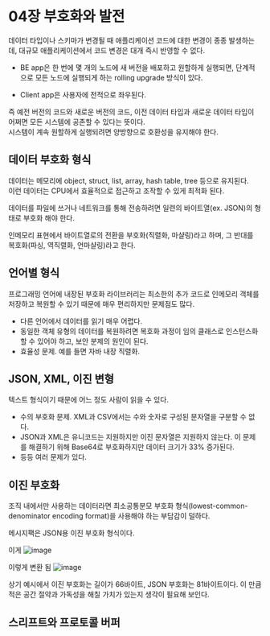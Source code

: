 # 04장 부호화와 발전

데이터 타입이나 스키마가 변경될 때 애플리케이션 코드에 대한 변경이 종종 발생하는데, 대규모 애플리케이션에서 코드 변경은 대개 즉시 반영할 수 없다.  

- BE app은 한 번에 몇 개의 노드에 새 버전을 배포하고 원할하게 실행되면, 단계적으로 모든 노드에 실행되게 하는 rolling upgrade 방식이 있다.

- Client app은 사용자에 전적으로 좌우된다.

즉 예전 버전의 코드와 새로운 버전의 코드, 이전 데이터 타입과 새로운 데이터 타입이 어쩌면 모든 시스템에 공존할 수 있다는 뜻이다.  
시스템이 계속 원할하게 실행되려면 양방향으로 호환성을 유지해야 한다.

## 데이터 부호화 형식

데이터는 메모리에 object, struct, list, array, hash table, tree 등으로 유지된다.  
이런 데이터는 CPU에서 효율적으로 접근하고 조작할 수 있게 최적화 된다.

데이터를 파일에 쓰거나 네트워크를 통해 전송하려면 일련의 바이트열(ex. JSON)의 형태로 부호화 해야 한다.

인메모리 표현에서 바이트열로의 전환을 부호화(직렬화, 마샬링)라고 하며, 그 반대를 복호화(파싱, 역직렬화, 언마샬링)라고 한다.  

## 언어별 형식

프로그래밍 언어에 내장된 부호화 라이브러리는 최소한의 추가 코드로 인메모리 객체를 저장하고 복원할 수 있기 때문에 매우 편리하지만 문제점도 많다.

- 다른 언어에서 데이터를 읽기 매우 어렵다.
- 동일한 객체 유형의 데이터를 복원하려면 복호화 과정이 임의 클래스로 인스턴스화할 수 있어야 하고, 보안 분제의 원인이 된다.
- 효율성 문제. 예를 들면 자바 내장 직렬화.

## JSON, XML, 이진 변형

텍스트 형식이기 때문에 어느 정도 사람이 읽을 수 있다.  
- 수의 부호화 문제. XML과 CSV에서는 수와 숫자로 구성된 문자열을 구분할 수 없다.
- JSON과 XML은 유니코드는 지원하지만 이진 문자열은 지원하지 않는다. 이 문제를 해결하기 위해 Base64로 부호화하지만 데이터 크기가 33% 증가된다.
- 등등 여러 문제가 있다.


## 이진 부호화

조직 내에서만 사용하는 데이터라면 최소공통분모 부호화 형식(lowest-common-denominator encoding format)을 사용해야 하는 부담감이 덜하다.  

메시지팩은 JSON용 이진 부호화 형식이다.  

이게
![image](https://github.com/IT-book-study/designing-data-intensive-applications/assets/81370558/a297a419-0dea-4520-9878-756c4c6140b9)

이렇게 변환 됨
![image](https://github.com/IT-book-study/designing-data-intensive-applications/assets/81370558/740694d6-68c6-47fa-bde2-6a9e4760819c)

상기 예시에서 이진 부호화는 길이가 66바이트, JSON 부호화는 81바이트이다. 이 만큼 적은 공간 절약과 가독성을 해칠 가치가 있는지 생각이 필요해 보인다.


## 스리프트와 프로토콜 버퍼



























